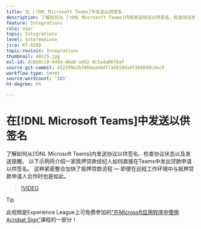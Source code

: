 ```yaml
---
title: 在 [!DNL Microsoft Teams]中发送以供签名
description: 了解如何从 [!DNL Microsoft Teams]内部发送协议以供签名、检查协议状态以及发送提醒
feature: Integrations
role: User
topic: Integrations
level: Intermediate
jira: KT-6208
topic-revisit: Integrations
thumbnail: 40125.jpg
exl-id: dc6b8cc8-6d9d-46a0-add2-dc5ada06fbaf
source-git-commit: 452299b2b786beab9df7a5019da4f3840d9cdec9
workflow-type: tm+mt
source-wordcount: '101'
ht-degree: 0%

---
```


# 在[!DNL Microsoft Teams]中发送以供签名

了解如何从[!DNL Microsoft Teams]内发送协议以供签名、检查协议状态以及发送提醒。 以下示例将介绍一家抵押贷款经纪人如何直接在Teams中发出贷款申请以供签名。 这种紧密整合加快了抵押贷款流程 — 即使在远程工作环境中与抵押贷款申请人合作时也是如此。

>[!VIDEO](https://video.tv.adobe.com/v/346545?quality=12&learn=on&hidetitle=true)

>[!TIP]
>
>此视频是Experience League上可免费参加的[“在Microsoft应用程序中使用Acrobat Sign”](https://experienceleague.adobe.com/?recommended=Sign-U-1-2020.2)课程的一部分！
